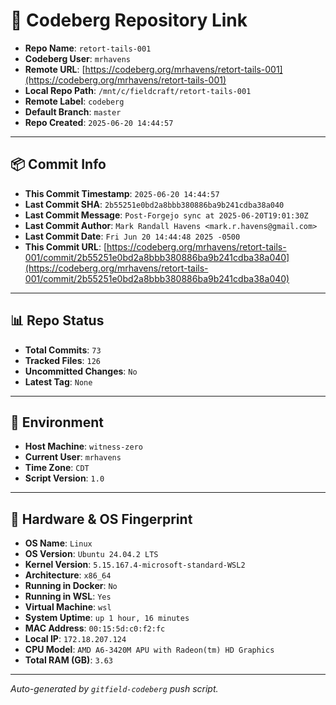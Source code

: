 # 🔗 Codeberg Repository Link

- **Repo Name**: `retort-tails-001`
- **Codeberg User**: `mrhavens`
- **Remote URL**: [https://codeberg.org/mrhavens/retort-tails-001](https://codeberg.org/mrhavens/retort-tails-001)
- **Local Repo Path**: `/mnt/c/fieldcraft/retort-tails-001`
- **Remote Label**: `codeberg`
- **Default Branch**: `master`
- **Repo Created**: `2025-06-20 14:44:57`

---

## 📦 Commit Info

- **This Commit Timestamp**: `2025-06-20 14:44:57`
- **Last Commit SHA**: `2b55251e0bd2a8bbb380886ba9b241cdba38a040`
- **Last Commit Message**: `Post-Forgejo sync at 2025-06-20T19:01:30Z`
- **Last Commit Author**: `Mark Randall Havens <mark.r.havens@gmail.com>`
- **Last Commit Date**: `Fri Jun 20 14:44:48 2025 -0500`
- **This Commit URL**: [https://codeberg.org/mrhavens/retort-tails-001/commit/2b55251e0bd2a8bbb380886ba9b241cdba38a040](https://codeberg.org/mrhavens/retort-tails-001/commit/2b55251e0bd2a8bbb380886ba9b241cdba38a040)

---

## 📊 Repo Status

- **Total Commits**: `73`
- **Tracked Files**: `126`
- **Uncommitted Changes**: `No`
- **Latest Tag**: `None`

---

## 🧭 Environment

- **Host Machine**: `witness-zero`
- **Current User**: `mrhavens`
- **Time Zone**: `CDT`
- **Script Version**: `1.0`

---

## 🧬 Hardware & OS Fingerprint

- **OS Name**: `Linux`
- **OS Version**: `Ubuntu 24.04.2 LTS`
- **Kernel Version**: `5.15.167.4-microsoft-standard-WSL2`
- **Architecture**: `x86_64`
- **Running in Docker**: `No`
- **Running in WSL**: `Yes`
- **Virtual Machine**: `wsl`
- **System Uptime**: `up 1 hour, 16 minutes`
- **MAC Address**: `00:15:5d:c0:f2:fc`
- **Local IP**: `172.18.207.124`
- **CPU Model**: `AMD A6-3420M APU with Radeon(tm) HD Graphics`
- **Total RAM (GB)**: `3.63`

---

_Auto-generated by `gitfield-codeberg` push script._
